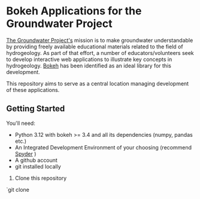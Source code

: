 # Bokeh Applications for the Groundwater Project

[The Groundwater Project's](https://gw-project.org/) mission is to make groundwater understandable by providing freely available educational materials related to the field of hydrogeology. As part of that effort, a number of educators/volunteers seek to develop interactive web applications to illustrate key concepts in hydrogeology. [Bokeh](https://bokeh.org) has been identified as an ideal library for this development.

This repository aims to serve as a central location managing development of these applications.

## Getting Started

You'll need:

- Python 3.12 with bokeh >= 3.4 and all its dependencies (numpy, pandas etc.)
- An Integrated Development Environment of your choosing (recommend [Spyder](https://www.spyder-ide.org/) )  
- A github account
- git installed locally

1. Clone this repository

`git clone 

  

